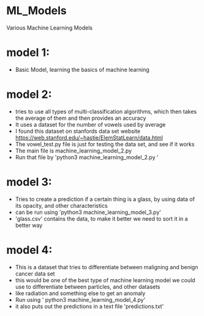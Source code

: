 # ML_Models
Various Machine Learning Models


# model 1: 
- Basic Model, learning the basics of machine learning

# model 2: 
- tries to use all types of multi-classification        algorithms, which then takes the average of them and then provides an accuracy
- It uses a dataset for the number of vowels used by average 
- I found this dataset on stanfords data set website https://web.stanford.edu/~hastie/ElemStatLearn/data.html
- The vowel_test.py file is just for testing the data set, and see if it works 
- The main file is machine_learning_model_2.py
- Run that file by 'python3 machine_learning_model_2.py '

# model 3:
- Tries to create a prediction if a certain thing is a glass, by using data of its opacity, and other characteristics 
- can be run using 'python3 machine_learning_model_3.py'
- 'glass.csv' contains the data, to make it better we need to sort it in a better way

# model 4: 
- This is a dataset that tries to differentiate between maligning and benign cancer data set
- this would be one of the best type of machine learning model we could use to differentiate between particles, and other datasets
- like radiation and something else to get an anomaly
- Run using ' python3 machine_learning_model_4.py'
- it also puts out the predictions in a text file 'predictions.txt'

